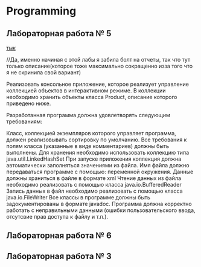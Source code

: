 # Programming

## Лабораторная работа № 5 

[тык](https://github.com/avolidaga/lab5-programming)

//Да, именно начиная с этой лабы я забила болт на отчеты, так что тут только описание(которое тоже максимально сокращенно изза того что я не скринила свой вариант)

Реализовать консольное приложение, которое реализует управление коллекцией объектов в интерактивном режиме. В коллекции необходимо хранить объекты класса Product, описание которого приведено ниже.

Разработанная программа должна удовлетворять следующим требованиям:

Класс, коллекцией экземпляров которого управляет программа, должен реализовывать сортировку по умолчанию.
Все требования к полям класса (указанные в виде комментариев) должны быть выполнены.
Для хранения необходимо использовать коллекцию типа java.util.LinkedHashSet
При запуске приложения коллекция должна автоматически заполняться значениями из файла.
Имя файла должно передаваться программе с помощью: переменной окружения.
Данные должны храниться в файле в формате xml
Чтение данных из файла необходимо реализовать с помощью класса java.io.BufferedReader
Запись данных в файл необходимо реализовать с помощью класса java.io.FileWriter
Все классы в программе должны быть задокументированы в формате javadoc.
Программа должна корректно работать с неправильными данными (ошибки пользовательского ввода, отсутсвие прав доступа к файлу и т.п.).


## Лабораторная работа № 6 





## Лабораторная работа № 3

